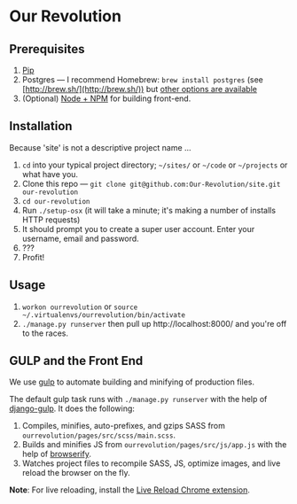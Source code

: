 # Our Revolution

## Prerequisites

1. [Pip](https://pip.pypa.io/en/stable/installing/)
2. Postgres — I recommend Homebrew: `brew install postgres` (see [http://brew.sh/](http://brew.sh/)) but [other options are available](https://www.postgresql.org/download/macosx/)
3. (Optional) [Node + NPM](https://nodejs.org/en/download/) for building front-end. 

## Installation
Because 'site' is not a descriptive project name ...

1. `cd` into your typical project directory; `~/sites/` or `~/code` or `~/projects` or what have you.
2. Clone this repo — `git clone git@github.com:Our-Revolution/site.git our-revolution`
3. `cd our-revolution`
4. Run `./setup-osx` (it will take a minute; it's making a number of installs HTTP requests)
5. It should prompt you to create a super user account. Enter your username, email and password.
6. ???
7. Profit!

## Usage

1. `workon ourrevolution` or `source ~/.virtualenvs/ourrevolution/bin/activate`
2. `./manage.py runserver` then pull up http://localhost:8000/ and you're off to the races.

## GULP and the Front End
We use [gulp](http://gulpjs.com/) to automate building and minifying of production files.

The default gulp task runs with `./manage.py runserver` with the help of [django-gulp](https://pypi.python.org/pypi/django-gulp/2.0.0). It does the following:
1. Compiles, minifies, auto-prefixes, and gzips SASS from `ourrevolution/pages/src/scss/main.scss`.
2. Builds and minifies JS from `ourrevolution/pages/src/js/app.js` with the help of [browserify](http://browserify.org/).
3. Watches project files to recompile SASS, JS, optimize images, and live reload the browser on the fly.

__Note__: For live reloading, install the [Live Reload Chrome extension](https://chrome.google.com/webstore/detail/livereload/jnihajbhpnppcggbcgedagnkighmdlei).
